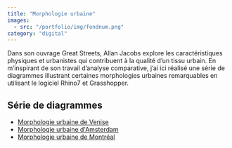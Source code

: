 ```yaml
---
title: "Morphologie urbaine"
images:
  - src: "/portfolio/img/fondnum.png"
category: "digital"
---
```

Dans son ouvrage Great Streets, Allan Jacobs explore les caractéristiques physiques et urbanistes qui contribuent à la qualité d’un tissu urbain. En m’inspirant de son travail d’analyse comparative, j’ai ici réalisé une série de diagrammes illustrant certaines morphologies urbaines remarquables en utilisant le logiciel Rhino7 et Grasshopper.



## Série de diagrammes
- [Morphologie urbaine de Venise](/portfolio/pdf/sanséchelle.pdf)
- [Morphologie urbaine d'Amsterdam](/portfolio/pdf/diagramme_urbain_Amsterdam.pdf)
- [Morphologie urbaine de Montréal](/portfolio/pdf/Montreal.pdf)

